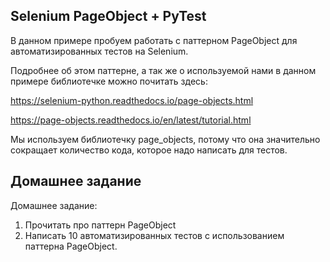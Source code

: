 Selenium PageObject + PyTest
----------------------------

В данном примере пробуем работать с паттерном PageObject для 
автоматизированных тестов на Selenium.

Подробнее об этом паттерне, а так же о используемой нами
в данном примере библиотечке можно почитать здесь:

https://selenium-python.readthedocs.io/page-objects.html

https://page-objects.readthedocs.io/en/latest/tutorial.html

Мы используем библиотечку page_objects, потому что она 
значительно сокращает количество кода, которое надо написать
для тестов.


Домашнее задание
----------------
Домашнее задание:

1) Прочитать про паттерн PageObject
2) Написать 10 автоматизированных тестов 
с использованием паттерна PageObject.
